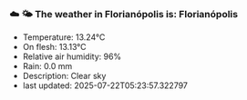 ### ☁️ 🌤️  The weather in Florianópolis is: Florianópolis

- Temperature: 13.24°C
- On flesh: 13.13°C
- Relative air humidity: 96%
- Rain: 0.0 mm
- Description: Clear sky
- last updated: 2025-07-22T05:23:57.322797
